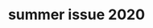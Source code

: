 ---
title: summer issue 2020
meta: summer 2020
link: issues/summer_2020.pdf
img: images/2020-summer/1.jpg
alt: work 6
color: "#f0b68e"
issue: true
---